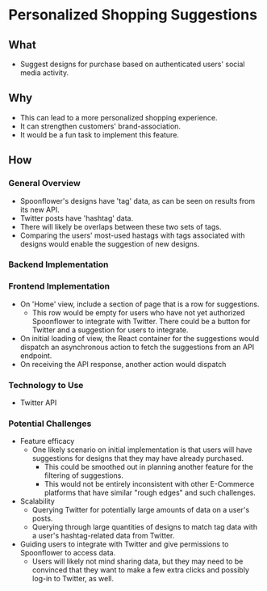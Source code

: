 # Personalized Shopping Suggestions

## What
- Suggest designs for purchase based on authenticated users' social media activity.

## Why
- This can lead to a more personalized shopping experience.
- It can strengthen customers' brand-association.
- It would be a fun task to implement this feature.

## How

### General Overview
- Spoonflower's designs have 'tag' data, as can be seen on results from its new API.
- Twitter posts have 'hashtag' data.
- There will likely be overlaps between these two sets of tags.
- Comparing the users' most-used hastags with tags associated with designs would enable the suggestion of new designs.

### Backend Implementation

### Frontend Implementation
- On 'Home' view, include a section of page that is a row for suggestions.
  - This row would be empty for users who have not yet authorized Spoonflower to integrate with Twitter. There could be a button for Twitter and a suggestion for users to integrate.
- On initial loading of view, the React container for the suggestions would dispatch an asynchronous action to fetch the suggestions from an API endpoint.
- On receiving the API response, another action would dispatch


### Technology to Use
- Twitter API

### Potential Challenges
- Feature efficacy
  - One likely scenario on initial implementation is that users will have suggestions for designs that they may have already purchased.
    - This could be smoothed out in planning another feature for the filtering of suggestions.
    - This would not be entirely inconsistent with other E-Commerce platforms that have similar "rough edges" and such challenges.
- Scalability
  - Querying Twitter for potentially large amounts of data on a user's posts.
  - Querying through large quantities of designs to match tag data with a user's hashtag-related data from Twitter.
- Guiding users to integrate with Twitter and give permissions to Spoonflower to access data.
  - Users will likely not mind sharing data, but they may need to be convinced that they want to make a few extra clicks and possibly log-in to Twitter, as well.
